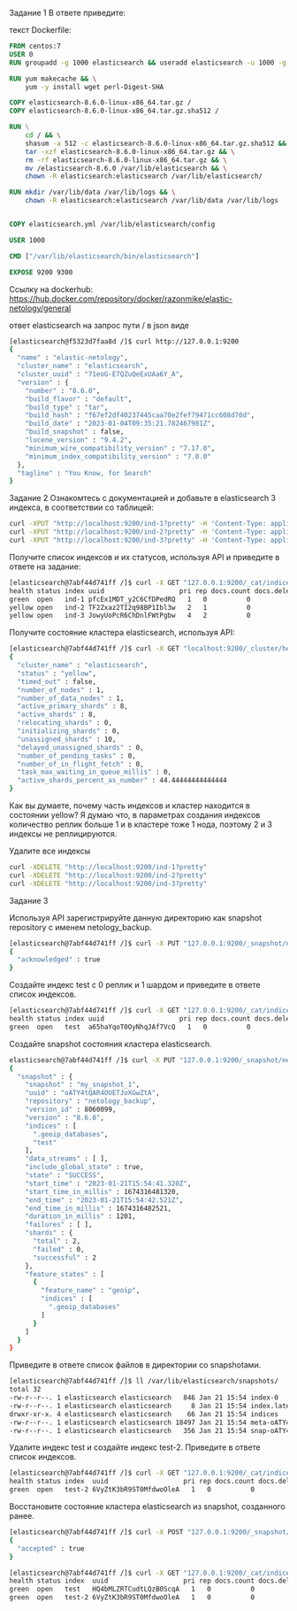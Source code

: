 Задание 1
В ответе приведите:

текст Dockerfile:

```dockerfile
FROM centos:7
USER 0
RUN groupadd -g 1000 elasticsearch && useradd elasticsearch -u 1000 -g 1000

RUN yum makecache && \
    yum -y install wget perl-Digest-SHA

COPY elasticsearch-8.6.0-linux-x86_64.tar.gz /
COPY elasticsearch-8.6.0-linux-x86_64.tar.gz.sha512 /

RUN \
    cd / && \
    shasum -a 512 -c elasticsearch-8.6.0-linux-x86_64.tar.gz.sha512 && \
    tar -xzf elasticsearch-8.6.0-linux-x86_64.tar.gz && \
    rm -rf elasticsearch-8.6.0-linux-x86_64.tar.gz && \
    mv /elasticsearch-8.6.0 /var/lib/elasticsearch && \
    chown -R elasticsearch:elasticsearch /var/lib/elasticsearch/

RUN mkdir /var/lib/data /var/lib/logs && \
    chown -R elasticsearch:elasticsearch /var/lib/data /var/lib/logs


COPY elasticsearch.yml /var/lib/elasticsearch/config

USER 1000

CMD ["/var/lib/elasticsearch/bin/elasticsearch"]

EXPOSE 9200 9300
```

Ссылку на dockerhub:
<https://hub.docker.com/repository/docker/razonmike/elastic-netology/general>

ответ elasticsearch на запрос пути / в json виде

```bash
[elasticsearch@f5323d7faa8d /]$ curl http://127.0.0.1:9200
{
  "name" : "elastic-netology",
  "cluster_name" : "elasticsearch",
  "cluster_uuid" : "71eoG-E7QZuQeExUAa6Y_A",
  "version" : {
    "number" : "8.6.0",
    "build_flavor" : "default",
    "build_type" : "tar",
    "build_hash" : "f67ef2df40237445caa70e2fef79471cc608d70d",
    "build_date" : "2023-01-04T09:35:21.782467981Z",
    "build_snapshot" : false,
    "lucene_version" : "9.4.2",
    "minimum_wire_compatibility_version" : "7.17.0",
    "minimum_index_compatibility_version" : "7.0.0"
  },
  "tagline" : "You Know, for Search"
}
```

Задание 2
Ознакомтесь с документацией и добавьте в elasticsearch 3 индекса, в соответствии со таблицей:

```bash
curl -XPUT "http://localhost:9200/ind-1?pretty" -H 'Content-Type: application/json' -d'{ "settings": { "number_of_shards": 1, "number_of_replicas": 0 } }'
curl -XPUT "http://localhost:9200/ind-2?pretty" -H 'Content-Type: application/json' -d'{ "settings": { "number_of_shards": 2, "number_of_replicas": 1 } }'
curl -XPUT "http://localhost:9200/ind-3?pretty" -H 'Content-Type: application/json' -d'{ "settings": { "number_of_shards": 4, "number_of_replicas": 2 } }'
```

Получите список индексов и их статусов, используя API и приведите в ответе на задание:

```bash
[elasticsearch@7abf44d741ff /]$ curl -X GET "127.0.0.1:9200/_cat/indices/ind-*?v=true&s=index&pretty"
health status index uuid                   pri rep docs.count docs.deleted store.size pri.store.size
green  open   ind-1 pfcEx1MDT_y2C6CfDPedRQ   1   0          0            0       225b           225b
yellow open   ind-2 TF2Zxaz2TI2q98BP1Ibl3w   2   1          0            0       450b           450b
yellow open   ind-3 JowyUoPcR6ChDnlFWtPgbw   4   2          0            0       900b           900b
```

Получите состояние кластера elasticsearch, используя API:

```bash
[elasticsearch@7abf44d741ff /]$ curl -X GET "localhost:9200/_cluster/health?pretty"
{
  "cluster_name" : "elasticsearch",
  "status" : "yellow",
  "timed_out" : false,
  "number_of_nodes" : 1,
  "number_of_data_nodes" : 1,
  "active_primary_shards" : 8,
  "active_shards" : 8,
  "relocating_shards" : 0,
  "initializing_shards" : 0,
  "unassigned_shards" : 10,
  "delayed_unassigned_shards" : 0,
  "number_of_pending_tasks" : 0,
  "number_of_in_flight_fetch" : 0,
  "task_max_waiting_in_queue_millis" : 0,
  "active_shards_percent_as_number" : 44.44444444444444
}
```

Как вы думаете, почему часть индексов и кластер находится в состоянии yellow?
Я думаю что, в параметрах создания индексов количество реплик больше 1 и в кластере тоже 1 нода, поэтому 2 и 3 индексы не реплицируются.

Удалите все индексы

```bash
curl -XDELETE "http://localhost:9200/ind-1?pretty"
curl -XDELETE "http://localhost:9200/ind-2?pretty"
curl -XDELETE "http://localhost:9200/ind-3?pretty"
```

Задание 3

Используя API зарегистрируйте данную директорию как snapshot repository c именем netology_backup.

```bash
[elasticsearch@7abf44d741ff /]$ curl -X PUT "127.0.0.1:9200/_snapshot/netology_backup?&pretty" -H 'Content-Type: application/json' -d' { "type": "fs", "settings": { "location": "/var/lib/elasticsearch/snapshots" } }'
{
  "acknowledged" : true
}
```

Создайте индекс test с 0 реплик и 1 шардом и приведите в ответе список индексов.

```bash
[elasticsearch@7abf44d741ff /]$ curl -X GET "127.0.0.1:9200/_cat/indices/*?v=true&s=index&pretty"
health status index uuid                   pri rep docs.count docs.deleted store.size pri.store.size
green  open   test  a65haYqoT0OyNhqJAf7VcQ   1   0          0            0       225b           225b
```

Создайте snapshot состояния кластера elasticsearch.

```bash
elasticsearch@7abf44d741ff /]$ curl -X PUT "127.0.0.1:9200/_snapshot/netology_backup/my_snapshot_1?wait_for_completion=true&pretty"
{
  "snapshot" : {
    "snapshot" : "my_snapshot_1",
    "uuid" : "oATY4tQAR4OUETJoXGwZtA",
    "repository" : "netology_backup",
    "version_id" : 8060099,
    "version" : "8.6.0",
    "indices" : [
      ".geoip_databases",
      "test"
    ],
    "data_streams" : [ ],
    "include_global_state" : true,
    "state" : "SUCCESS",
    "start_time" : "2023-01-21T15:54:41.320Z",
    "start_time_in_millis" : 1674316481320,
    "end_time" : "2023-01-21T15:54:42.521Z",
    "end_time_in_millis" : 1674316482521,
    "duration_in_millis" : 1201,
    "failures" : [ ],
    "shards" : {
      "total" : 2,
      "failed" : 0,
      "successful" : 2
    },
    "feature_states" : [
      {
        "feature_name" : "geoip",
        "indices" : [
          ".geoip_databases"
        ]
      }
    ]
  }
}
```

Приведите в ответе список файлов в директории со snapshotами.

```bash
[elasticsearch@7abf44d741ff /]$ ll /var/lib/elasticsearch/snapshots/
total 32
-rw-r--r--. 1 elasticsearch elasticsearch   846 Jan 21 15:54 index-0
-rw-r--r--. 1 elasticsearch elasticsearch     8 Jan 21 15:54 index.latest
drwxr-xr-x. 4 elasticsearch elasticsearch    66 Jan 21 15:54 indices
-rw-r--r--. 1 elasticsearch elasticsearch 18497 Jan 21 15:54 meta-oATY4tQAR4OUETJoXGwZtA.dat
-rw-r--r--. 1 elasticsearch elasticsearch   356 Jan 21 15:54 snap-oATY4tQAR4OUETJoXGwZtA.dat
```

Удалите индекс test и создайте индекс test-2. Приведите в ответе список индексов.

```bash
[elasticsearch@7abf44d741ff /]$ curl -X GET "127.0.0.1:9200/_cat/indices/*?v=true&s=index&pretty"
health status index  uuid                   pri rep docs.count docs.deleted store.size pri.store.size
green  open   test-2 6VyZtK3bR9ST0MfdwoOleA   1   0          0            0       225b           225b
```

Восстановите состояние кластера elasticsearch из snapshot, созданного ранее.

```bash
[elasticsearch@7abf44d741ff /]$ curl -X POST "127.0.0.1:9200/_snapshot/netology_backup/my_snapshot_1/_restore?pretty" -H 'Content-Type: application/json' -d' { "indices": "*", "include_global_state": true } '
{
  "accepted" : true
}
```

```bash
[elasticsearch@7abf44d741ff /]$ curl -X GET "127.0.0.1:9200/_cat/indices/*?v=true&s=index&pretty"
health status index  uuid                   pri rep docs.count docs.deleted store.size pri.store.size
green  open   test   HQ4bMLZRTCudtLQzB0ScqA   1   0          0            0       225b           225b
green  open   test-2 6VyZtK3bR9ST0MfdwoOleA   1   0          0            0       225b           225b
```
